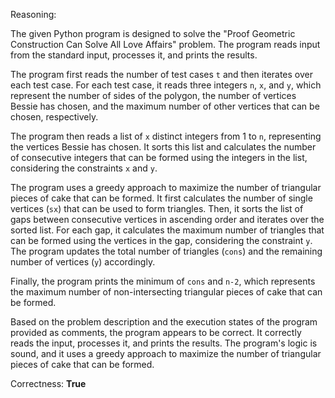 Reasoning:

The given Python program is designed to solve the "Proof Geometric Construction Can Solve All Love Affairs" problem. The program reads input from the standard input, processes it, and prints the results.

The program first reads the number of test cases `t` and then iterates over each test case. For each test case, it reads three integers `n`, `x`, and `y`, which represent the number of sides of the polygon, the number of vertices Bessie has chosen, and the maximum number of other vertices that can be chosen, respectively.

The program then reads a list of `x` distinct integers from 1 to `n`, representing the vertices Bessie has chosen. It sorts this list and calculates the number of consecutive integers that can be formed using the integers in the list, considering the constraints `x` and `y`.

The program uses a greedy approach to maximize the number of triangular pieces of cake that can be formed. It first calculates the number of single vertices (`sx`) that can be used to form triangles. Then, it sorts the list of gaps between consecutive vertices in ascending order and iterates over the sorted list. For each gap, it calculates the maximum number of triangles that can be formed using the vertices in the gap, considering the constraint `y`. The program updates the total number of triangles (`cons`) and the remaining number of vertices (`y`) accordingly.

Finally, the program prints the minimum of `cons` and `n-2`, which represents the maximum number of non-intersecting triangular pieces of cake that can be formed.

Based on the problem description and the execution states of the program provided as comments, the program appears to be correct. It correctly reads the input, processes it, and prints the results. The program's logic is sound, and it uses a greedy approach to maximize the number of triangular pieces of cake that can be formed.

Correctness: **True**